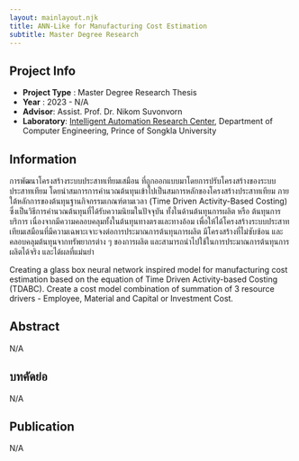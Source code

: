 ```yaml
---
layout: mainlayout.njk
title: ANN-Like for Manufacturing Cost Estimation
subtitle: Master Degree Research
---
```


## Project Info

- **Project Type** : Master Degree Research Thesis
- **Year** : 2023 - N/A
- **Advisor**: Assist. Prof. Dr. Nikom Suvonvorn
- **Laboratory**: [Intelligent Automation Research Center](https://iarc.psu.ac.th), Department of Computer Engineering, Prince of Songkla University

## Information

การพัฒนาโครงสร้างระบบประสาทเทียมเสมือน ที่ถูกออกแบบมาโดยการปรับโครงสร้างของระบบประสาทเทียม โดยนำสมการการคำนวณต้นทุนเข้าไปเป็นสมการหลักของโครงสร้างประสาทเทียม ภายใต้หลักการของต้นทุนฐานกิจกรรมเกณฑ์ตามเวลา (Time Driven Activity-Based Costing) ซึ่งเป็นวิธีการคำนวณต้นทุนที่ได้รับความนิยมในปัจจุบัน ทั้งในด้านต้นทุนการผลิต หรือ ต้นทุนการบริการ เนื่องจากมีความคลอบคลุมทั้งในต้นทุนทางตรงและทางอ้อม เพื่อให้ได้โครงสร้างระบบประสาทเทียมเสมือนที่มีความเฉพาะเจาะจงต่อการประมาณการต้นทุนการผลิต มีโครงสร้างที่ไม่ซับซ้อน และคลอบคลุมต้นทุนจากทรัพยากรต่าง ๆ ของการผลิต และสามารถนำไปใช้ในการประมาณการต้นทุนการผลิตได้จริง และได้ผลที่แม่นยำ

Creating a glass box neural network inspired model for manufacturing cost estimation based on the equation of Time Driven Activity-based Costing (TDABC). Create a cost model combination of summation of 3 resource drivers - Employee, Material and Capital or Investment Cost.

## Abstract

N/A

## บทคัดย่อ

N/A

## Publication

N/A
